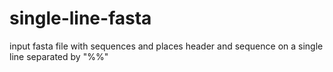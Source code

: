 # single-line-fasta
input fasta file with sequences and places header and sequence on a single line separated by "%%"

